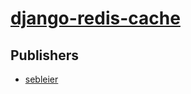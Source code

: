 # [django-redis-cache](https://pypi.org/project/django-redis-cache)



## Publishers
- [sebleier](https://pypi.org/user/sebleier)

